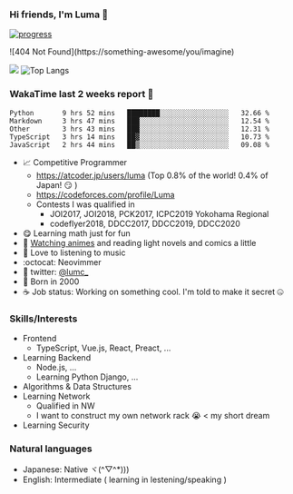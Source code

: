 ### Hi friends, I'm Luma 🌟

[![progress](https://github.com/LumaKernel/LumaKernel/workflows/progress/badge.svg)](https://github.com/LumaKernel/LumaKernel/actions?query=workflow%3Aprogress)

!\[404 Not Found\](https:<span></span>//something-awesome/you/imagine)

![](https://github-readme-stats.vercel.app/api?username=LumaKernel&count_private=true)
![Top Langs](https://github-readme-stats.vercel.app/api/top-langs/?username=LumaKernel&layout=compact)

### WakaTime last 2 weeks report 🐾

<!--START_SECTION:waka-->
```text
Python       9 hrs 52 mins   ████████░░░░░░░░░░░░░░░░░   32.66 % 
Markdown     3 hrs 47 mins   ███░░░░░░░░░░░░░░░░░░░░░░   12.54 % 
Other        3 hrs 43 mins   ███░░░░░░░░░░░░░░░░░░░░░░   12.31 % 
TypeScript   3 hrs 14 mins   ██▓░░░░░░░░░░░░░░░░░░░░░░   10.73 % 
JavaScript   2 hrs 44 mins   ██▒░░░░░░░░░░░░░░░░░░░░░░   09.08 % 
```
<!--END_SECTION:waka-->

- 📈 Competitive Programmer
  + https://atcoder.jp/users/luma (Top 0.8% of the world! 0.4% of Japan! :smirk: )
  + https://codeforces.com/profile/Luma
  + Contests I was qualified in
    - <span title="日本情報オリンピック">JOI2017, JOI2018</span>, <span title="パソコン甲子園">PCK2017</span>, <span title="International Collagiate Programming Contest">ICPC2019 Yokohama Regional</span>
    - codeflyer2018, <span title="ディスカバリーチャンネルコードコンテスト, ちなみに2018は存在しない">DDCC2017, DDCC2019, DDCC2020</span>
- 😋 Learning math just for fun
- 🗾 [Watching animes](https://scrapbox.io/luma/%E3%82%A2%E3%83%8B%E3%83%A1) and reading light novels and comics a little
- 🎵 Love to listening to music
- :octocat: Neovimmer
- 🔵 twitter: [@lumc_](https://twitter.com/lumc_)
- 🥳 Born in 2000
- ☕ Job status: Working on something cool. I'm told to make it secret 🤐


### Skills/Interests

- Frontend
  - TypeScript, Vue.js, React, Preact, ...
- Learning Backend
  - Node.js, ...
  - Learning Python Django, ...
- Algorithms & Data Structures
- Learning Network
  - Qualified in <span title="ネットワークスペシャリスト">NW</span>
  - I want to construct my own network rack 😭 < my short dream
- Learning Security

### Natural languages

- Japanese: Native ヾ(^▽^*)))
- English: Intermediate ( learning in lestening/speaking )
